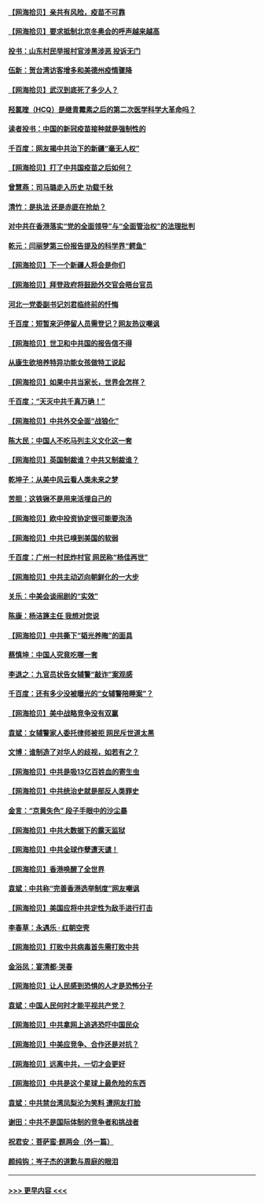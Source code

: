 #### [【网海拾贝】亲共有风险，疫苗不可靠](../pages/nsc993/n12872224.md?t=04120352) 
#### [【网海拾贝】要求抵制北京冬奥会的呼声越来越高](../pages/nsc993/n12868962.md?t=04120352) 
#### [投书：山东村民举报村官涉黑涉恶 投诉无门](../pages/nsc993/n12869726.md?t=04120352) 
#### [伍新：贺台湾访客增多和美德州疫情骤降](../pages/nsc993/n12865651.md?t=04120352) 
#### [【网海拾贝】武汉到底死了多少人？](../pages/nsc993/n12863707.md?t=04120352) 
#### [羟氯喹（HCQ）是继青霉素之后的第二次医学科学大革命吗？](../pages/nsc993/n12638564.md?t=04120352) 
#### [读者投书：中国的新冠疫苗接种就是强制性的](../pages/nsc993/n12859932.md?t=04120352) 
#### [千百度：网友揭中共治下的新疆“毫无人权”](../pages/nsc993/n12858385.md?t=04120352) 
#### [【网海拾贝】打了中共国疫苗之后如何？](../pages/nsc993/n12857866.md?t=04120352) 
#### [曾慧燕：司马璐走入历史 功载千秋](../pages/nsc993/n12856996.md?t=04120352) 
#### [清竹：是执法 还是赤匪在抢劫？](../pages/nsc993/n12856952.md?t=04120352) 
#### [对中共在香港落实“党的全面领导”与“全面管治权”的法理批判](../pages/nsc993/n12856929.md?t=04120352) 
#### [乾元：闫丽梦第三份报告提及的科学界“鳄鱼”](../pages/nsc993/n12855985.md?t=04120352) 
#### [【网海拾贝】下一个新疆人将会是你们](../pages/nsc993/n12855864.md?t=04120352) 
#### [【网海拾贝】拜登政府将鼓励外交官会晤台官员](../pages/nsc993/n12853615.md?t=04120352) 
#### [河北一党委副书记刘君临终前的忏悔](../pages/nsc993/n12849420.md?t=04120352) 
#### [千百度：短暂来沪停留人员需登记？网友热议嘲讽](../pages/nsc993/n12853497.md?t=04120352) 
#### [【网海拾贝】世卫和中共国的报告信不得](../pages/nsc993/n12850902.md?t=04120352) 
#### [从康生欲培养特异功能女孩做特工说起](../pages/nsc993/n12849289.md?t=04120352) 
#### [【网海拾贝】如果中共当家长，世界会怎样？](../pages/nsc993/n12848436.md?t=04120352) 
#### [千百度：“天灭中共千真万确！”](../pages/nsc993/n12845659.md?t=04120352) 
#### [【网海拾贝】中共外交全面“战狼化”](../pages/nsc993/n12845607.md?t=04120352) 
#### [陈大民：中国人不吃马列主义文化这一套](../pages/nsc993/n12842496.md?t=04120352) 
#### [【网海拾贝】英国制裁谁？中共又制裁谁？](../pages/nsc993/n12840909.md?t=04120352) 
#### [乾坤子：从美中风云看人类未来之梦](../pages/nsc993/n12840590.md?t=04120352) 
#### [苦胆：这铁锹不是用来活埋自己的](../pages/nsc993/n12839512.md?t=04120352) 
#### [【网海拾贝】欧中投资协定很可能要泡汤](../pages/nsc993/n12835122.md?t=04120352) 
#### [【网海拾贝】中共已嗅到美国的软弱](../pages/nsc993/n12832411.md?t=04120352) 
#### [千百度：广州一村民炸村官 网民称“杨佳再世”](../pages/nsc993/n12832380.md?t=04120352) 
#### [【网海拾贝】中共主动迈向朝鲜化的一大步](../pages/nsc993/n12829887.md?t=04120352) 
#### [关乐：中美会谈闹剧的“实效”](../pages/nsc993/n12826698.md?t=04120352) 
#### [陈康：杨洁篪主任  我想对您说](../pages/nsc993/n12826609.md?t=04120352) 
#### [【网海拾贝】中共撕下“韬光养晦”的面具](../pages/nsc993/n12826459.md?t=04120352) 
#### [蔡慎坤：中国人究竟吃哪一套](../pages/nsc993/n12826010.md?t=04120352) 
#### [李退之：九官员状告女辅警“敲诈”案观感](../pages/nsc993/n12823984.md?t=04120352) 
#### [千百度：还有多少没被曝光的“女辅警陪睡案”？](../pages/nsc993/n12822136.md?t=04120352) 
#### [【网海拾贝】美中战略竞争没有双赢](../pages/nsc993/n12822105.md?t=04120352) 
#### [袁斌：女辅警家人委托律师被拒 网民斥世道太黑](../pages/nsc993/n12822004.md?t=04120352) 
#### [文博：谁制造了对华人的歧视，如若有之？](../pages/nsc993/n12821635.md?t=04120352) 
#### [【网海拾贝】中共是吸13亿百姓血的寄生虫](../pages/nsc993/n12819191.md?t=04120352) 
#### [【网海拾贝】中共统治史就是部反人类罪史](../pages/nsc993/n12816738.md?t=04120352) 
#### [金言：“京黄失色” 段子手眼中的沙尘暴](../pages/nsc993/n12815700.md?t=04120352) 
#### [【网海拾贝】中共大数据下的露天监狱](../pages/nsc993/n12811075.md?t=04120352) 
#### [【网海拾贝】中共全球作孽遭天谴！](../pages/nsc993/n12810258.md?t=04120352) 
#### [【网海拾贝】香港唤醒了全世界](../pages/nsc993/n12809100.md?t=04120352) 
#### [袁斌：中共称“完善香港选举制度”网友嘲讽](../pages/nsc993/n12808994.md?t=04120352) 
#### [【网海拾贝】美国应将中共定性为敌手进行打击](../pages/nsc993/n12806870.md?t=04120352) 
#### [李春草：永遇乐 · 红朝空壳](../pages/nsc993/n12805365.md?t=04120352) 
#### [【网海拾贝】打败中共病毒首先需打败中共](../pages/nsc993/n12803930.md?t=04120352) 
#### [金浴凤：宴清都‧哭春](../pages/nsc993/n12801601.md?t=04120352) 
#### [【网海拾贝】让人民感到恐惧的人才是恐怖分子](../pages/nsc993/n12799347.md?t=04120352) 
#### [袁斌：中国人民何时才能平视共产党？](../pages/nsc993/n12799306.md?t=04120352) 
#### [【网海拾贝】中共拿网上追逃恐吓中国民众](../pages/nsc993/n12796905.md?t=04120352) 
#### [【网海拾贝】中美应竞争、合作还是对抗？](../pages/nsc993/n12794675.md?t=04120352) 
#### [【网海拾贝】远离中共，一切才会更好](../pages/nsc993/n12793572.md?t=04120352) 
#### [【网海拾贝】中共是这个星球上最危险的东西](../pages/nsc993/n12791400.md?t=04120352) 
#### [袁斌：中共禁台湾凤梨沦为笑料 遭网友打脸](../pages/nsc993/n12791335.md?t=04120352) 
#### [谢田：中共不是国际体制的竞争者和挑战者](../pages/nsc993/n12791212.md?t=04120352) 
#### [祝君安：菩萨蛮·题两会（外一篇）](../pages/nsc993/n12786801.md?t=04120352) 
#### [颜纯钩：岑子杰的道歉与周庭的眼泪](../pages/nsc993/n12786775.md?t=04120352) 

----
#### [ >>> 更早内容 <<< ](../indexes/nsc993-earlier.md)
